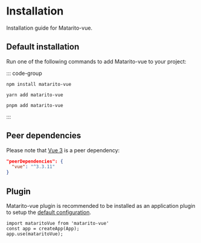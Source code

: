 # Installation

Installation guide for Matarito-vue.

## Default installation

Run one of the following commands to add Matarito-vue to your project:

::: code-group

```node [npm]
npm install matarito-vue
```

```node [yarn]
yarn add matarito-vue
```

```node [pnpm]
pnpm add matarito-vue
```

:::

## Peer dependencies

Please note that [Vue 3](https://www.npmjs.com/package/vue) is a peer dependency:

```json
"peerDependencies": {
  "vue": "^3.3.11"
}
```

## Plugin

Matarito-vue plugin is recommended to be installed as an application plugin to setup the [default configuration](../configuration/options).

```JS
import mataritoVue from 'matarito-vue'
const app = createApp(App);
app.use(mataritoVue);
```
